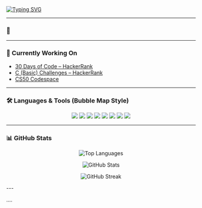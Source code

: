 <div>
  <a href="https://git.io/typing-svg">
    <img src="https://readme-typing-svg.vercel.app?&pause=1000&color=FFFFFF&width=435&lines=Hi+%F0%9F%91%8B%2C+I'm+ALSN-24;Craftsman" alt="Typing SVG" />
  </a>
</div>


---

### 🔗 
<p align="center">
  <!-- Add your social links here -->
  <!-- Example:
  <a href="https://linkedin.com/in/your-profile" target="_blank" rel="noopener">
    <img src="https://cdn-icons-png.flaticon.com/512/174/174857.png" width="28" height="28" alt="LinkedIn"/>
  </a>
  -->
</p>

---

### 🚧 Currently Working On
- [30 Days of Code – HackerRank](https://www.hackerrank.com/domains/tutorials/30-days-of-code)  
- [C (Basic) Challenges – HackerRank](https://www.hackerrank.com/domains/c?filters%5Bskills%5D%5B%5D=C%20%28Basic%29)  
- [CS50 Codespace](https://cs50.dev/)  

---

### 🛠️ Languages & Tools (Bubble Map Style)

<p align="center">
  <img src="https://img.shields.io/badge/C-black?style=for-the-badge&logo=c&logoColor=white"/>
  <img src="https://img.shields.io/badge/Java-black?style=for-the-badge&logo=java&logoColor=white"/>
  <img src="https://img.shields.io/badge/JavaScript-black?style=for-the-badge&logo=javascript&logoColor=white"/>
  <img src="https://img.shields.io/badge/Python-black?style=for-the-badge&logo=python&logoColor=white"/>
  <img src="https://img.shields.io/badge/HTML5-black?style=for-the-badge&logo=html5&logoColor=white"/>
  <img src="https://img.shields.io/badge/CSS3-black?style=for-the-badge&logo=css3&logoColor=white"/>
  <img src="https://img.shields.io/badge/Bootstrap-black?style=for-the-badge&logo=bootstrap&logoColor=white"/>
  <img src="https://img.shields.io/badge/Figma-black?style=for-the-badge&logo=figma&logoColor=white"/>
</p>

---

### 📊 GitHub Stats


<p align="center">
  <img src="https://github-readme-stats.vercel.app/api/top-langs?username=alsn-24&show_icons=true&layout=compact&theme=dark&bg_color=000000&title_color=ffffff&text_color=ffffff" 
       alt="Top Languages" 
       onerror="this.onerror=null; this.src='https://i.gifer.com/ZZ5H.gif';"/>
</p>

<p align="center">
  <img src="https://github-readme-stats.vercel.app/api?username=alsn-24&show_icons=true&theme=dark&bg_color=000000&title_color=ffffff&text_color=ffffff" 
       alt="GitHub Stats" 
       onerror="this.onerror=null; this.src='https://i.gifer.com/ZZ5H.gif';"/>
</p>

<p align="center">
  <img src="https://github-readme-streak-stats.herokuapp.com/?user=alsn-24&theme=black-ice&background=000000&stroke=ffffff&ring=ffffff&fire=ffffff&currStreakLabel=ffffff" 
       alt="GitHub Streak" 
       onerror="this.onerror=null; this.src='https://i.gifer.com/ZZ5H.gif';"/>
</p>
---

....
